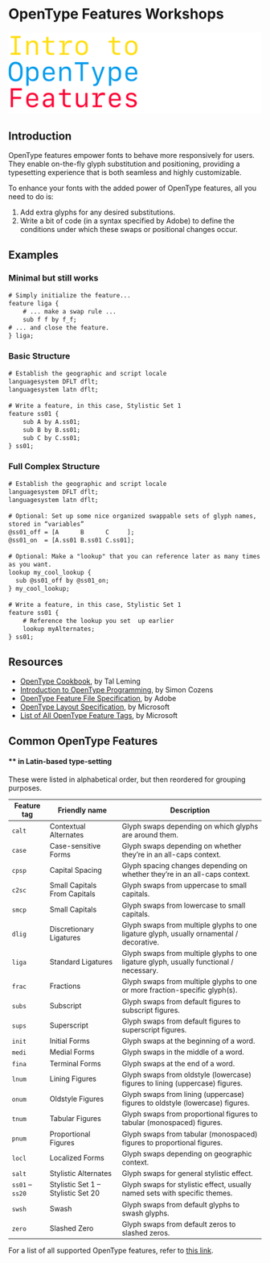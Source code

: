 # OpenType Features Workshops

<img src="./_images/header.png">

## Introduction

OpenType features empower fonts to behave more responsively for users. They enable on-the-fly glyph substitution and positioning, providing a typesetting experience that is both seamless and highly customizable.

To enhance your fonts with the added power of OpenType features, all you need to do is:

1. Add extra glyphs for any desired substitutions.
2. Write a bit of code (in a syntax specified by Adobe) to define the conditions under which these swaps or positional changes occur.

## Examples

### Minimal but still works
```afdko
# Simply initialize the feature...
feature liga {
	# ... make a swap rule ...
    sub f f by f_f;
# ... and close the feature.
} liga;
```

### Basic Structure
```afdko
# Establish the geographic and script locale
languagesystem DFLT dflt;
languagesystem latn dflt;

# Write a feature, in this case, Stylistic Set 1
feature ss01 {
	sub A by A.ss01;
	sub B by B.ss01;
	sub C by C.ss01;
} ss01;
```


### Full Complex Structure

```afdko
# Establish the geographic and script locale
languagesystem DFLT dflt;
languagesystem latn dflt;

# Optional: Set up some nice organized swappable sets of glyph names, stored in “variables”
@ss01_off = [A      B      C     ];
@ss01_on  = [A.ss01 B.ss01 C.ss01];

# Optional: Make a "lookup" that you can reference later as many times as you want.
lookup my_cool_lookup {
  sub @ss01_off by @ss01_on;
} my_cool_lookup;

# Write a feature, in this case, Stylistic Set 1
feature ss01 {
	# Reference the lookup you set  up earlier
    lookup myAlternates;
} ss01;
```

## Resources

* [OpenType Cookbook](https://opentypecookbook.com/), by Tal Leming
* [Introduction to OpenType Programming](https://simoncozens.github.io/fonts-and-layout/features.html), by Simon Cozens
* [OpenType Feature File Specification](https://adobe-type-tools.github.io/afdko/OpenTypeFeatureFileSpecification.html), by Adobe
* [OpenType Layout Specification](https://learn.microsoft.com/en-us/typography/opentype/spec/features_ae), by Microsoft
* [List of All OpenType Feature Tags](https://learn.microsoft.com/en-us/typography/opentype/spec/featurelist), by Microsoft

## Common OpenType Features
#### ** in Latin-based type-setting

These were listed in alphabetical order, but then reordered for grouping purposes.

| Feature tag     | Friendly name                       | Description            
| --------------- | ----------------------------------- | ---------------------- 
| `calt`          | Contextual Alternates               | Glyph swaps depending on which glyphs are around them.
| `case`          | Case-sensitive Forms                | Glyph swaps depending on whether they’re in an all-caps context.
| `cpsp`          | Capital Spacing                     | Glyph spacing changes depending on whether they’re in an all-caps context.
| `c2sc`          | Small Capitals From Capitals        | Glyph swaps from uppercase to small capitals.
| `smcp`          | Small Capitals                      | Glyph swaps from lowercase to small capitals.
| `dlig`          | Discretionary Ligatures             | Glyph swaps from multiple glyphs to one ligature glyph, usually ornamental / decorative.
| `liga`          | Standard Ligatures                  | Glyph swaps from multiple glyphs to one ligature glyph, usually functional / necessary.
| `frac`          | Fractions                           | Glyph swaps from multiple glyphs to one or more fraction-specific glyph(s).
| `subs`          | Subscript                           | Glyph swaps from default figures to subscript figures.
| `sups`          | Superscript                         | Glyph swaps from default figures to superscript figures.
| `init`          | Initial Forms                       | Glyph swaps at the beginning of a word.
| `medi`          | Medial Forms                        | Glyph swaps in the middle of a word.
| `fina`          | Terminal Forms                      | Glyph swaps at the end of a word.
| `lnum`          | Lining Figures                      | Glyph swaps from oldstyle (lowercase) figures to lining (uppercase) figures.
| `onum`          | Oldstyle Figures                    | Glyph swaps from lining (uppercase) figures to oldstyle (lowercase) figures.
| `tnum`          | Tabular Figures                     | Glyph swaps from proportional figures to tabular (monospaced) figures.
| `pnum`          | Proportional Figures                | Glyph swaps from tabular (monospaced) figures to proportional figures.
| `locl`          | Localized Forms                     | Glyph swaps depending on geographic context.
| `salt`          | Stylistic Alternates                | Glyph swaps for general stylistic effect.
| `ss01` – `ss20` | Stylistic Set 1 – Stylistic Set 20  | Glyph swaps for stylistic effect, usually named sets with specific themes.
| `swsh`          | Swash                               | Glyph swaps from default glyphs to swash glyphs.
| `zero`          | Slashed Zero                        | Glyph swaps from default zeros to slashed zeros.

For a list of all supported OpenType features, refer to [this link](https://learn.microsoft.com/en-us/typography/opentype/spec/featurelist).

